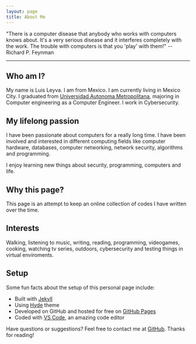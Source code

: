 ```yaml
---
layout: page
title: About Me
---
```


<p class="message">
  "There is a computer disease that anybody who works with computers knows about. It's a very serious disease and it interferes completely with the work. The trouble with computers is that you 'play' with them!" 
  -- Richard P. Feynman 
</p>

-----

## Who am I?

My name is Luis Leyva. I am from Mexico. I am currently living in Mexico City. 
I graduated from [Universidad Autonoma Metropolitana](http://www.azc.uam.mx/), majoring in Computer engineering as a Computer Engineer. 
I work in Cybersecurity. 

## My lifelong passion 	

I have been passionate about computers for a really long time. I have been involved and interested in different computing fields like computer hardware, databases, computer networking, network security, algorithms and programming. 

I enjoy learning new things about security, programming, computers and life.

## Why this page?

This page is an attempt to keep an online collection of codes I have written over the time.


## Interests

Walking, listening to music, writing, reading, programming, videogames, cooking, watching tv series, outdoors, cybersecurity and testing things in virtual enviroments.

## Setup

Some fun facts about the setup of this personal page include:

* Built with [Jekyll](http://jekyllrb.com)
* Using [Hyde](http://hyde.getpoole.com) theme
* Developed on GitHub and hosted for free on [GitHub Pages](https://pages.github.com)
* Coded with [VS Code](https://code.visualstudio.com/), an amazing code editor

Have questions or suggestions? Feel free to contact me at [GitHub](https://github.com/ozos).
Thanks for reading!
